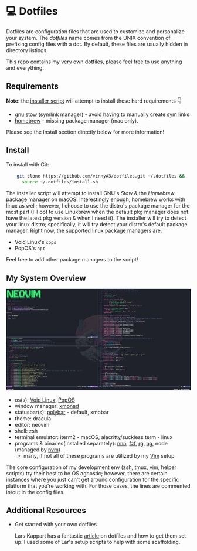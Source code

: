 # :computer: Dotfiles

Dotfiles are configuration files that are used to customize and personalize
your system.  The *dotfiles* name comes from the UNIX convention of prefixing
config files with a dot. By default, these files are usually hidden in directory
listings.

This repo contains my very own dotfiles, please feel free to use anything and
everything.

## Requirements

**Note**: the [installer script](https://github.com/vinnyA3/dotfiles/blob/master/install.sh) will attempt to install these hard requirements :point_down: 
- [gnu stow](https://www.gnu.org/software/stow/) (symlink manager) - avoid having to manually create sym links
- [homebrew](https://brew.sh/) - missing package manager (mac only). 

Please see the Install section directly below for more information!


## Install

To install with Git:

```bash
    git clone https://github.com/vinnyA3/dotfiles.git ~/.dotfiles &&
      source ~/.dotfiles/install.sh
```

The installer script will attempt to install GNU's *Stow* & the *Homebrew* package
manager on macOS. Interestingly enough, homebrew works with linux as well; however, I choose to use the
distro's package manager for the most part (I'll opt to use Linuxbrew when the
default pkg manager does not have the latest pkg version & when I need it). The installer will try to detect
your linux distro; specifically, it will try detect your distro's default package manager. 
Right now, the supported linux package managers are: 
  * Void Linux's `xbps`
  * PopOS's `apt` 

Feel free to add other package managers to the script!

## My System Overview

![screenshot of development environment](./images/screenshot.png)

* os(s): [Void Linux](https://voidlinux.org/), [PopOS](https://pop.system76.com/)
* window manager:  [xmonad](https://xmonad.org/)
* statusbar(s): [polybar](https://github.com/polybar/polybar) - default, xmobar 
* theme: dracula 
* editor: neovim
* shell: zsh
* terminal emulator: iterm2 - macOS, alacritty/suckless term - linux
* programs & binaries(installed separately): [nnn](https://github.com/jarun/nnn), [fzf](https://github.com/junegunn/fzf), [rg](https://github.com/BurntSushi/ripgrep), [ag](https://github.com/ggreer/the_silver_searcher), node (managed by [nvm](https://github.com/nvm-sh/nvm)) 
  - many, if not all of these programs are utilized by my [Vim](https://github.com/vinnyA3/dotfiles/tree/master/vim) setup

The core configuration of my development env (zsh, tmux, vim, helper scripts)
try their best to be OS agnostic; however, there are certain instances where you
just can't get around configuration for the specific platform that you're
working with.  For those cases, the lines are commented in/out in the config
files.

## Additional Resources

* Get started with your own dotfiles 

    Lars Kappart has a fantastic [article](https://medium.com/@webprolific/getting-started-with-dotfiles-43c3602fd789) on dotfiles and how to get them set up. I
    used some of Lar's setup scripts to help with some
    scaffolding. 

